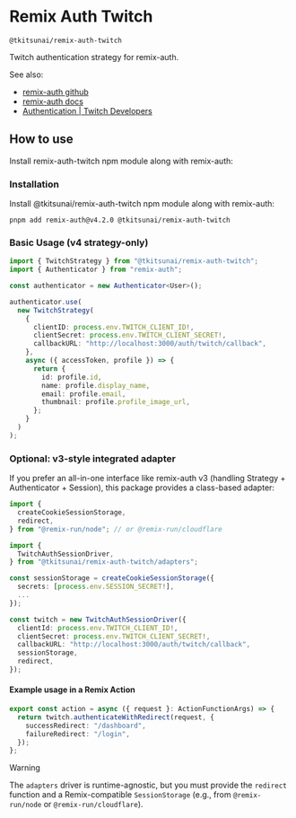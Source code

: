 # Remix Auth Twitch

`@tkitsunai/remix-auth-twitch`

Twitch authentication strategy for remix-auth.

See also:

- [remix-auth github](https://github.com/sergiodxa/remix-auth)
- [remix-auth docs](https://sergiodxa.github.io/remix-auth/)
- [Authentication | Twitch Developers](https://dev.twitch.tv/docs/authentication)

## How to use

Install remix-auth-twitch npm module along with remix-auth:

### Installation

Install @tkitsunai/remix-auth-twitch npm module along with remix-auth:

```
pnpm add remix-auth@v4.2.0 @tkitsunai/remix-auth-twitch
```

### Basic Usage (v4 strategy-only)

```ts
import { TwitchStrategy } from "@tkitsunai/remix-auth-twitch";
import { Authenticator } from "remix-auth";

const authenticator = new Authenticator<User>();

authenticator.use(
  new TwitchStrategy(
    {
      clientID: process.env.TWITCH_CLIENT_ID!,
      clientSecret: process.env.TWITCH_CLIENT_SECRET!,
      callbackURL: "http://localhost:3000/auth/twitch/callback",
    },
    async ({ accessToken, profile }) => {
      return {
        id: profile.id,
        name: profile.display_name,
        email: profile.email,
        thumbnail: profile.profile_image_url,
      };
    }
  )
);
```

### Optional: v3-style integrated adapter

If you prefer an all-in-one interface like remix-auth v3 (handling Strategy + Authenticator + Session),
this package provides a class-based adapter:

```ts
import {
  createCookieSessionStorage,
  redirect,
} from "@remix-run/node"; // or @remix-run/cloudflare

import {
  TwitchAuthSessionDriver,
} from "@tkitsunai/remix-auth-twitch/adapters";

const sessionStorage = createCookieSessionStorage({
  secrets: [process.env.SESSION_SECRET!],
  ...
});

const twitch = new TwitchAuthSessionDriver({
  clientId: process.env.TWITCH_CLIENT_ID!,
  clientSecret: process.env.TWITCH_CLIENT_SECRET!,
  callbackURL: "http://localhost:3000/auth/twitch/callback",
  sessionStorage,
  redirect,
});
```

#### Example usage in a Remix Action

```ts
export const action = async ({ request }: ActionFunctionArgs) => {
  return twitch.authenticateWithRedirect(request, {
    successRedirect: "/dashboard",
    failureRedirect: "/login",
  });
};
```

> [!WARNING]
> The `adapters` driver is runtime-agnostic, but you must provide the `redirect` function and a Remix-compatible `SessionStorage` (e.g., from `@remix-run/node` or `@remix-run/cloudflare`).

